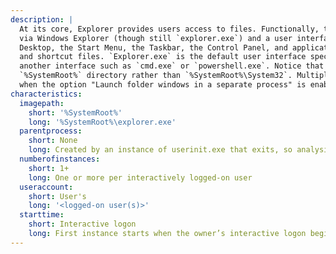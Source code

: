```yaml
---
description: |
  At its core, Explorer provides users access to files. Functionally, though, it is both a file browser
  via Windows Explorer (though still `explorer.exe`) and a user interface providing features such as the user’s
  Desktop, the Start Menu, the Taskbar, the Control Panel, and application launching via file extension associations
  and shortcut files. `Explorer.exe` is the default user interface specified in the Registry value `HKLM\SOFTWARE\Microsoft\Windows NT\CurrentVersion\Winlogon\Shell`, though Windows can alternatively function with
  another interface such as `cmd.exe` or `powershell.exe`. Notice that the legitimate explorer.exe resides in the
  `%SystemRoot%` directory rather than `%SystemRoot%\System32`. Multiple instances per user can occur, such as
  when the option "Launch folder windows in a separate process" is enabled.
characteristics:
  imagepath:
    short: '%SystemRoot%'
    long: '%SystemRoot%\explorer.exe'
  parentprocess:
    short: None
    long: Created by an instance of userinit.exe that exits, so analysis tools usually do not provide the parent process name.
  numberofinstances:
    short: 1+
    long: One or more per interactively logged-on user
  useraccount:
    short: User's
    long: '<logged-on user(s)>'
  starttime:
    short: Interactive logon
    long: First instance starts when the owner’s interactive logon begins
---
```

